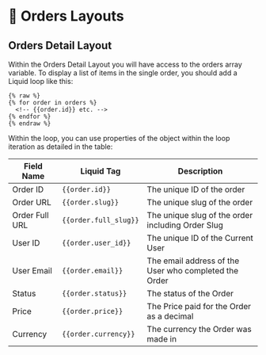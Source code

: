 # 🔹 Orders Layouts

## Orders Detail Layout

Within the Orders Detail Layout you will have access to the orders array variable. To display a list of items in the single order, you should add a Liquid loop like this:

```
{% raw %}
{% for order in orders %}
  <!-- {{order.id}} etc. -->
{% endfor %}
{% endraw %}
```

Within the loop, you can use properties of the object within the loop iteration as detailed in the table:

| Field Name     | Liquid Tag            | Description                                           |
| -------------- | --------------------- | ----------------------------------------------------- |
| Order ID       | `{{order.id}}`        | The unique ID of the order                            |
| Order URL      | `{{order.slug}}`      | The unique slug of the order                          |
| Order Full URL | `{{order.full_slug}}` | The unique slug of the order including Order Slug     |
| User ID        | `{{order.user_id}}`   | The unique ID of the Current User                     |
| User Email     | `{{order.email}}`     | The email address of the User who completed the Order |
| Status         | `{{order.status}}`    | The status of the Order                               |
| Price          | `{{order.price}}`     | The Price paid for the Order as a decimal             |
| Currency       | `{{order.currency}}`  | The currency the Order was made in                    |
